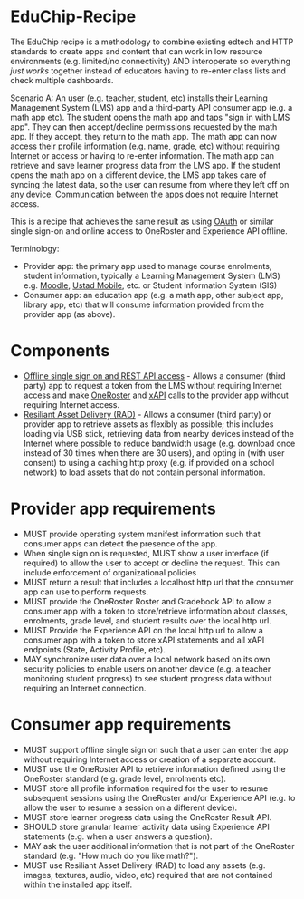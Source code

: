 # EduChip-Recipe

The EduChip recipe is a methodology to combine existing edtech and HTTP standards to create apps and content that can work in low resource environments (e.g. limited/no connectivity) AND interoperate so everything *just works* together instead of educators having to re-enter class lists and check multiple dashboards.

Scenario A: An user (e.g. teacher, student, etc) installs their Learning Management System (LMS) app and a third-party API consumer app (e.g. a math app etc). The student opens the math app and taps "sign in with LMS app". They can then accept/decline permissions requested by the math app. If they accept, they return to the math app. The math app can now access their profile information (e.g. name, grade, etc) without requiring Internet or access or having to re-enter information. The math app can retrieve and save learner progress data from the LMS app. If the student opens the math app on a different device, the LMS app takes care of syncing the latest data, so the user can resume from where they left off on any device. Communication between the apps does not require Internet access.

This is a recipe that achieves the same result as using [OAuth](https://oauth.net/2/) or similar single sign-on and online access to OneRoster and Experience API offline.

Terminology:

* Provider app: the primary app used to manage course enrolments, student information, typically a Learning Management System (LMS) e.g. [Moodle](https://moodle.org), [Ustad Mobile](https://www.ustadmobile.com), etc. or Student Information System (SIS) 
* Consumer app: an education app (e.g. a math app, other subject app, library app, etc) that will consume information provided from the provider app (as above).

# Components

* [Offline single sign on and REST API access](SINGLE-SIGN-ON-OFFLINE-API.md) - Allows a consumer (third party) app to request a token from the LMS without requiring Internet access and make [OneRoster](https://www.1edtech.org/standards/oneroster) and [xAPI](https://www.xapi.com) calls to the provider app without requiring Internet access.
* [Resiliant Asset Delivery (RAD)](RAD.md) - Allows a consumer (third party) or provider app to retrieve assets as flexibly as possible; this includes loading via USB stick, retrieving data from nearby devices instead of the Internet where possible to reduce bandwidth usage (e.g. download once instead of 30 times when there are 30 users), and opting in (with user consent) to using a caching http proxy (e.g. if provided on a school network) to load assets that do not contain personal information.

# Provider app requirements

* MUST provide operating system manifest information such that consumer apps can detect the presence of the app.
* When single sign on is requested, MUST show a user interface (if required) to allow the user to accept or decline the request. This can include enforcement of organizational policies
* MUST return a result that includes a localhost http url that the consumer app can use to perform requests.
* MUST provide the OneRoster Roster and Gradebook API to allow a consumer app with a token to store/retrieve information about classes, enrolments, grade level, and student results over the local http url.
* MUST Provide the Experience API on the local http url to allow a consumer app with a token to store xAPI  statements and all xAPI endpoints (State, Activity Profile, etc).
* MAY synchronize user data over a local network based on its own security policies to enable users on another device (e.g. a teacher monitoring student progress) to see student progress data without requiring an Internet connection.

# Consumer app requirements

* MUST support offline single sign on such that a user can enter the app without requiring Internet access or creation of a separate account.
* MUST use the OneRoster API to retrieve information defined using the OneRoster standard (e.g. grade level, enrolments etc).
* MUST store all profile information required for the user to resume subsequent sessions using the OneRoster and/or Experience API (e.g. to allow the user to resume a session on a different device).
* MUST store learner progress data using the OneRoster Result API.
* SHOULD store granular learner activity data using Experience API statements (e.g. when a user answers a question).
* MAY ask the user additional information that is not part of the OneRoster standard (e.g. "How much do you like math?").
* MUST use Resiliant Asset Delivery (RAD) to load any assets (e.g. images, textures, audio, video, etc) required that are not contained within the installed app itself.







